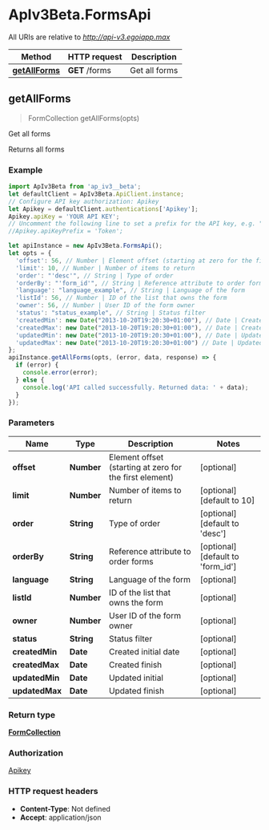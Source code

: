 # ApIv3Beta.FormsApi

All URIs are relative to *http://api-v3.egoiapp.max*

Method | HTTP request | Description
------------- | ------------- | -------------
[**getAllForms**](FormsApi.md#getAllForms) | **GET** /forms | Get all forms



## getAllForms

> FormCollection getAllForms(opts)

Get all forms

Returns all forms

### Example

```javascript
import ApIv3Beta from 'ap_iv3__beta';
let defaultClient = ApIv3Beta.ApiClient.instance;
// Configure API key authorization: Apikey
let Apikey = defaultClient.authentications['Apikey'];
Apikey.apiKey = 'YOUR API KEY';
// Uncomment the following line to set a prefix for the API key, e.g. "Token" (defaults to null)
//Apikey.apiKeyPrefix = 'Token';

let apiInstance = new ApIv3Beta.FormsApi();
let opts = {
  'offset': 56, // Number | Element offset (starting at zero for the first element)
  'limit': 10, // Number | Number of items to return
  'order': "'desc'", // String | Type of order
  'orderBy': "'form_id'", // String | Reference attribute to order forms
  'language': "language_example", // String | Language of the form
  'listId': 56, // Number | ID of the list that owns the form
  'owner': 56, // Number | User ID of the form owner
  'status': "status_example", // String | Status filter
  'createdMin': new Date("2013-10-20T19:20:30+01:00"), // Date | Created initial date
  'createdMax': new Date("2013-10-20T19:20:30+01:00"), // Date | Created finish
  'updatedMin': new Date("2013-10-20T19:20:30+01:00"), // Date | Updated initial
  'updatedMax': new Date("2013-10-20T19:20:30+01:00") // Date | Updated finish
};
apiInstance.getAllForms(opts, (error, data, response) => {
  if (error) {
    console.error(error);
  } else {
    console.log('API called successfully. Returned data: ' + data);
  }
});
```

### Parameters


Name | Type | Description  | Notes
------------- | ------------- | ------------- | -------------
 **offset** | **Number**| Element offset (starting at zero for the first element) | [optional] 
 **limit** | **Number**| Number of items to return | [optional] [default to 10]
 **order** | **String**| Type of order | [optional] [default to &#39;desc&#39;]
 **orderBy** | **String**| Reference attribute to order forms | [optional] [default to &#39;form_id&#39;]
 **language** | **String**| Language of the form | [optional] 
 **listId** | **Number**| ID of the list that owns the form | [optional] 
 **owner** | **Number**| User ID of the form owner | [optional] 
 **status** | **String**| Status filter | [optional] 
 **createdMin** | **Date**| Created initial date | [optional] 
 **createdMax** | **Date**| Created finish | [optional] 
 **updatedMin** | **Date**| Updated initial | [optional] 
 **updatedMax** | **Date**| Updated finish | [optional] 

### Return type

[**FormCollection**](FormCollection.md)

### Authorization

[Apikey](../README.md#Apikey)

### HTTP request headers

- **Content-Type**: Not defined
- **Accept**: application/json

